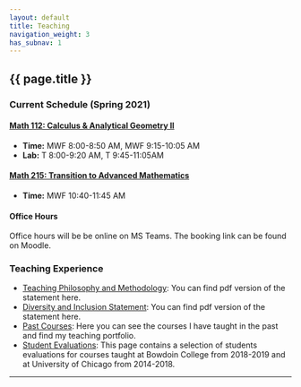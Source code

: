 ```yaml
---
layout: default
title: Teaching
navigation_weight: 3
has_subnav: 1
---
```


## {{ page.title }}

### Current Schedule (Spring 2021)

#### [Math 112: Calculus & Analytical Geometry II](https://subhadipchowdhury.github.io/teaching/courses/Spring2021_112.pdf)

* __Time:__ MWF 8:00-8:50 AM, MWF 9:15-10:05 AM
* __Lab:__ T 8:00-9:20 AM, T 9:45-11:05AM

#### [Math 215: Transition to Advanced Mathematics](https://subhadipchowdhury.github.io/teaching/courses/Spring2021_215.pdf)

* __Time:__ MWF 10:40-11:45 AM


#### Office Hours

Office hours will be be online on MS Teams. The booking link can be found on Moodle.



### Teaching Experience

* [Teaching Philosophy and Methodology](/teaching/teachingstatement): You can find pdf version of the statement here.
* [Diversity and Inclusion Statement](/teaching/diversitystatement): You can find pdf version of the statement here.
* [Past Courses](/teaching/courses): Here you can see the courses I have taught in the past and find my teaching portfolio.
* [Student Evaluations](/teaching/evaluations): This page contains a selection of students evaluations for courses taught at Bowdoin College from 2018-2019 and at University of Chicago from 2014-2018.




---
